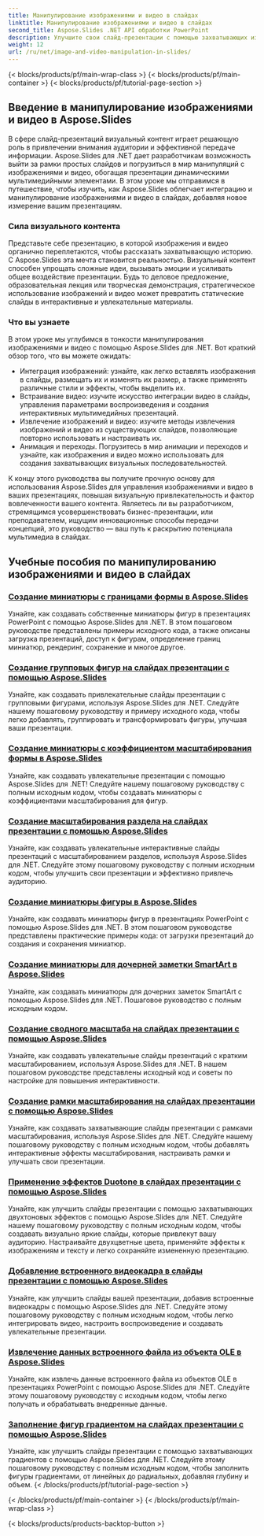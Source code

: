 ```yaml
---
title: Манипулирование изображениями и видео в слайдах
linktitle: Манипулирование изображениями и видео в слайдах
second_title: Aspose.Slides .NET API обработки PowerPoint
description: Улучшите свои слайд-презентации с помощью захватывающих изображений и видео с помощью Aspose.Slides для .NET. Шаг за шагом научитесь манипулировать изображениями и видео на слайдах для создания визуально привлекательного контента.
weight: 12
url: /ru/net/image-and-video-manipulation-in-slides/
---
```


{< blocks/products/pf/main-wrap-class >}
{< blocks/products/pf/main-container >}
{< blocks/products/pf/tutorial-page-section >}


## Введение в манипулирование изображениями и видео в Aspose.Slides

В сфере слайд-презентаций визуальный контент играет решающую роль в привлечении внимания аудитории и эффективной передаче информации. Aspose.Slides для .NET дает разработчикам возможность выйти за рамки простых слайдов и погрузиться в мир манипуляций с изображениями и видео, обогащая презентации динамическими мультимедийными элементами. В этом уроке мы отправимся в путешествие, чтобы изучить, как Aspose.Slides облегчает интеграцию и манипулирование изображениями и видео в слайдах, добавляя новое измерение вашим презентациям.

### Сила визуального контента

Представьте себе презентацию, в которой изображения и видео органично переплетаются, чтобы рассказать захватывающую историю. С Aspose.Slides эта мечта становится реальностью. Визуальный контент способен упрощать сложные идеи, вызывать эмоции и усиливать общее воздействие презентации. Будь то деловое предложение, образовательная лекция или творческая демонстрация, стратегическое использование изображений и видео может превратить статические слайды в интерактивные и увлекательные материалы.

### Что вы узнаете

В этом уроке мы углубимся в тонкости манипулирования изображениями и видео с помощью Aspose.Slides для .NET. Вот краткий обзор того, что вы можете ожидать:

- Интеграция изображений: узнайте, как легко вставлять изображения в слайды, размещать их и изменять их размер, а также применять различные стили и эффекты, чтобы выделить их.
- Встраивание видео: изучите искусство интеграции видео в слайды, управления параметрами воспроизведения и создания интерактивных мультимедийных презентаций.
- Извлечение изображений и видео: изучите методы извлечения изображений и видео из существующих слайдов, позволяющие повторно использовать и настраивать их.
- Анимация и переходы. Погрузитесь в мир анимации и переходов и узнайте, как изображения и видео можно использовать для создания захватывающих визуальных последовательностей.

К концу этого руководства вы получите прочную основу для использования Aspose.Slides для управления изображениями и видео в ваших презентациях, повышая визуальную привлекательность и фактор вовлеченности вашего контента. Являетесь ли вы разработчиком, стремящимся усовершенствовать бизнес-презентации, или преподавателем, ищущим инновационные способы передачи концепций, это руководство — ваш путь к раскрытию потенциала мультимедиа в слайдах.


## Учебные пособия по манипулированию изображениями и видео в слайдах
### [Создание миниатюры с границами формы в Aspose.Slides](./creating-thumbnail-bounds-shape/)
Узнайте, как создавать собственные миниатюры фигур в презентациях PowerPoint с помощью Aspose.Slides для .NET. В этом пошаговом руководстве представлены примеры исходного кода, а также описаны загрузка презентаций, доступ к фигурам, определение границ миниатюр, рендеринг, сохранение и многое другое.
### [Создание групповых фигур на слайдах презентации с помощью Aspose.Slides](./creating-group-shapes/)
Узнайте, как создавать привлекательные слайды презентации с групповыми фигурами, используя Aspose.Slides для .NET. Следуйте нашему пошаговому руководству и примеру исходного кода, чтобы легко добавлять, группировать и трансформировать фигуры, улучшая ваши презентации.
### [Создание миниатюры с коэффициентом масштабирования формы в Aspose.Slides](./creating-thumbnail-scaling-factor-shape/)
Узнайте, как создавать увлекательные презентации с помощью Aspose.Slides для .NET! Следуйте нашему пошаговому руководству с полным исходным кодом, чтобы создавать миниатюры с коэффициентами масштабирования для фигур.
### [Создание масштабирования раздела на слайдах презентации с помощью Aspose.Slides](./creating-section-zoom/)
Узнайте, как создавать увлекательные интерактивные слайды презентаций с масштабированием разделов, используя Aspose.Slides для .NET. Следуйте этому пошаговому руководству с полным исходным кодом, чтобы улучшить свои презентации и эффективно привлечь аудиторию.
### [Создание миниатюры фигуры в Aspose.Slides](./creating-thumbnail-shape/)
Узнайте, как создавать миниатюры фигур в презентациях PowerPoint с помощью Aspose.Slides для .NET. В этом пошаговом руководстве представлены практические примеры кода: от загрузки презентаций до создания и сохранения миниатюр.
### [Создание миниатюры для дочерней заметки SmartArt в Aspose.Slides](./creating-thumbnail-smartart-child-note/)
Узнайте, как создавать миниатюры для дочерних заметок SmartArt с помощью Aspose.Slides для .NET. Пошаговое руководство с полным исходным кодом.
### [Создание сводного масштаба на слайдах презентации с помощью Aspose.Slides](./creating-summary-zoom/)
Узнайте, как создавать увлекательные слайды презентаций с кратким масштабированием, используя Aspose.Slides для .NET. В нашем пошаговом руководстве представлены исходный код и советы по настройке для повышения интерактивности.
### [Создание рамки масштабирования на слайдах презентации с помощью Aspose.Slides](./creating-zoom-frame/)
Узнайте, как создавать захватывающие слайды презентации с рамками масштабирования, используя Aspose.Slides для .NET. Следуйте нашему пошаговому руководству с полным исходным кодом, чтобы добавлять интерактивные эффекты масштабирования, настраивать рамки и улучшать свои презентации.
### [Применение эффектов Duotone в слайдах презентации с помощью Aspose.Slides](./applying-duotone-effects/)
Узнайте, как улучшить слайды презентации с помощью захватывающих двухтоновых эффектов с помощью Aspose.Slides для .NET. Следуйте нашему пошаговому руководству с полным исходным кодом, чтобы создавать визуально яркие слайды, которые привлекут вашу аудиторию. Настраивайте двухцветные цвета, применяйте эффекты к изображениям и тексту и легко сохраняйте измененную презентацию.
### [Добавление встроенного видеокадра в слайды презентации с помощью Aspose.Slides](./adding-embedded-video-frame/)
Узнайте, как улучшить слайды вашей презентации, добавив встроенные видеокадры с помощью Aspose.Slides для .NET. Следуйте этому пошаговому руководству с полным исходным кодом, чтобы легко интегрировать видео, настроить воспроизведение и создавать увлекательные презентации.
### [Извлечение данных встроенного файла из объекта OLE в Aspose.Slides](./extracting-embedded-file-data-ole-object/)
Узнайте, как извлечь данные встроенного файла из объектов OLE в презентациях PowerPoint с помощью Aspose.Slides для .NET. Следуйте этому пошаговому руководству с исходным кодом, чтобы легко получать и обрабатывать внедренные данные.
### [Заполнение фигур градиентом на слайдах презентации с помощью Aspose.Slides](./filling-shapes-gradient/)
Узнайте, как улучшить слайды презентации с помощью захватывающих градиентов с помощью Aspose.Slides для .NET. Следуйте этому пошаговому руководству с полным исходным кодом, чтобы заполнить фигуры градиентами, от линейных до радиальных, добавляя глубину и объем.
{< /blocks/products/pf/tutorial-page-section >}

{< /blocks/products/pf/main-container >}
{< /blocks/products/pf/main-wrap-class >}

{< blocks/products/products-backtop-button >}
